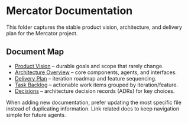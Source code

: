 # Mercator Documentation

This folder captures the stable product vision, architecture, and delivery plan for the Mercator project.

## Document Map

- [Product Vision](product/vision.md) – durable goals and scope that rarely change.
- [Architecture Overview](architecture/system-overview.md) – core components, agents, and interfaces.
- [Delivery Plan](plan/iterations.md) – iteration roadmap and feature sequencing.
- [Task Backlog](tasks/index.md) – actionable work items grouped by iteration/feature.
- [Decisions](decisions/README.md) – architecture decision records (ADRs) for key choices.

When adding new documentation, prefer updating the most specific file instead of duplicating information. Link related docs to keep navigation simple for future agents.

